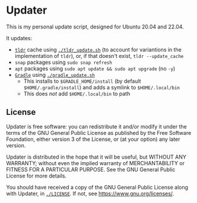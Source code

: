 # Updater
This is my personal update script, designed for Ubuntu 20.04 and 22.04.

It updates:
* [`tldr`](https://tldr.sh/) cache using [`./tldr_update.sh`](./tldr_update.sh) (to account for variantions in the implementation of `tldr`), or, if that doesn't exist, `tldr --update_cache`
* `snap` packages using `sudo snap refresh`
* `apt` packages using `sudo apt update && sudo apt upgrade` (no `-y`)
* [`Gradle`](https://gradle.org/) using [`./gradle_update.sh`](./gradle_update.sh)
  * This installs to `$GRADLE_HOME/install` (by default `$HOME/.gradle/install`) and adds a symlink to `$HOME/.local/bin`
  * This does *not* add `$HOME/.local/bin` to path

## License
Updater is free software: you can redistribute it and/or modify it under the terms of the GNU General Public License as published by the Free Software Foundation, either version 3 of the License, or (at your option) any later version.

Updater is distributed in the hope that it will be useful, but WITHOUT ANY WARRANTY; without even the implied warranty of MERCHANTABILITY or FITNESS FOR A PARTICULAR PURPOSE. See the GNU General Public License for more details.

You should have received a copy of the GNU General Public License along with Updater, in [`./LICENSE`](./LICENSE). If not, see [<https://www.gnu.org/licenses/>](https://www.gnu.org/licenses/).
